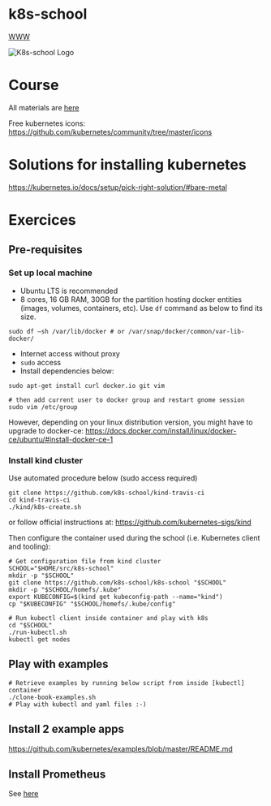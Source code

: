 # k8s-school

[WWW](https://www.k8s-school.fr)

![K8s-school Logo](http://k8s-school.fr/images/logo.svg "K8s-school, expertise et formation Kubernetes")


# Course

All materials are [here](https://drive.google.com/open?id=0B-VJpOQeezDjZktuTnlEMEpGMUU)

Free kubernetes icons: https://github.com/kubernetes/community/tree/master/icons

# Solutions for installing kubernetes

https://kubernetes.io/docs/setup/pick-right-solution/#bare-metal

# Exercices

## Pre-requisites

### Set up local machine

- Ubuntu LTS is recommended
- 8 cores, 16 GB RAM, 30GB for the partition hosting docker entities (images, volumes, containers, etc). Use `df` command as below to find its size.
```shell
sudo df –sh /var/lib/docker # or /var/snap/docker/common/var-lib-docker/
```
- Internet access without proxy
- `sudo` access
- Install dependencies below:
```shell
sudo apt-get install curl docker.io git vim

# then add current user to docker group and restart gnome session
sudo vim /etc/group
```
However, depending on your linux distribution version, you might have to upgrade to docker-ce:
https://docs.docker.com/install/linux/docker-ce/ubuntu/#install-docker-ce-1


### Install kind cluster


Use automated procedure below (sudo access required)

```shell
git clone https://github.com/k8s-school/kind-travis-ci
cd kind-travis-ci
./kind/k8s-create.sh
```
or follow official instructions at: https://github.com/kubernetes-sigs/kind

Then configure the container used during the school (i.e. Kubernetes client and tooling):
```shell
# Get configuration file from kind cluster
SCHOOL="$HOME/src/k8s-school"
mkdir -p "$SCHOOL"
git clone https://github.com/k8s-school/k8s-school "$SCHOOL"
mkdir -p "$SCHOOL/homefs/.kube"
export KUBECONFIG=$(kind get kubeconfig-path --name="kind")
cp "$KUBECONFIG" "$SCHOOL/homefs/.kube/config"

# Run kubectl client inside container and play with k8s
cd "$SCHOOL"
./run-kubectl.sh
kubectl get nodes
```

## Play with examples

```shell
# Retrieve examples by running below script from inside [kubectl] container
./clone-book-examples.sh
# Play with kubectl and yaml files :-)
```

## Install 2 example apps
https://github.com/kubernetes/examples/blob/master/README.md

## Install Prometheus

See [here](https://gitlab.com/fjammes/k8s-advanced/tree/master/B_prometheus)
